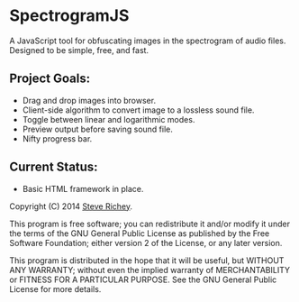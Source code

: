 # SpectrogramJS

A JavaScript tool for obfuscating images in the spectrogram of audio files. Designed to be simple, free, and fast.

## Project Goals:
* Drag and drop images into browser.
* Client-side algorithm to convert image to a lossless sound file.
* Toggle between linear and logarithmic modes.
* Preview output before saving sound file.
* Nifty progress bar.

## Current Status:
* Basic HTML framework in place.

Copyright (C) 2014 [Steve Richey](http://www.steverichey.com).

This program is free software; you can redistribute it and/or modify it under the terms of the GNU General Public License as published by the Free Software Foundation; either version 2 of the License, or any later version.

This program is distributed in the hope that it will be useful, but WITHOUT ANY WARRANTY; without even the implied warranty of MERCHANTABILITY or FITNESS FOR A PARTICULAR PURPOSE.  See the GNU General Public License for more details.